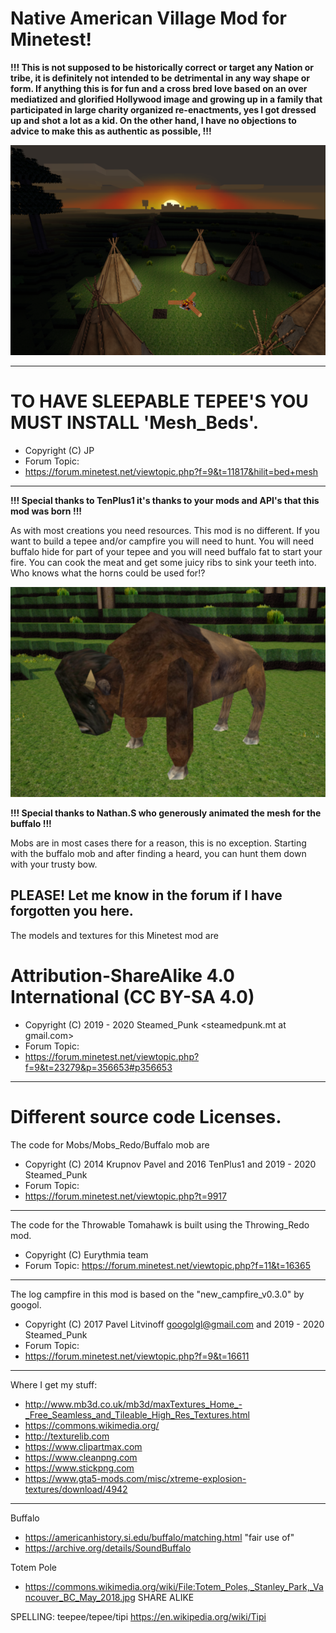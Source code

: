 # Native American Village Mod for Minetest!

**!!! This is not supposed to be historically correct or target any Nation or tribe, it is definitely not intended to be detrimental in any way shape or form. If anything this is for fun and a cross bred love based on an over mediatized and glorified Hollywood image and growing up in a family that participated in large charity organized re-enactments, yes I got dressed up and shot a lot as a kid. On the other hand, I have no objections to advice to make this as authentic as possible,  !!!**

![Image description](https://github.com/Steamed-Punk/Native-American-Village/blob/master/screenshot.png)

---------------------------------------------------------------------------
# TO HAVE SLEEPABLE TEPEE'S YOU MUST INSTALL 'Mesh_Beds'.
- Copyright (C) JP
- Forum Topic:
- <https://forum.minetest.net/viewtopic.php?f=9&t=11817&hilit=bed+mesh>

---------------------------------------------------------------------------

**!!! Special thanks to TenPlus1 it's thanks to your mods and API's that this mod was born !!!**

As with most creations you need resources. This mod is no different. If you want to build a tepee and/or campfire you will need to hunt.
You will need buffalo hide for part of your tepee and you will need buffalo fat to start your fire. You can cook the meat and get some juicy ribs to sink your teeth into. Who knows what the horns could be used for!?

![Image description](https://github.com/Steamed-Punk/Native-American-Village/blob/master/screenshot01.png)

**!!! Special thanks to Nathan.S who generously animated the mesh for the buffalo  !!!**

Mobs are in most cases there for a reason, this is no exception. Starting with the buffalo mob and after finding a heard, you can hunt them down with your trusty bow.


PLEASE! Let me know in the forum if I have forgotten you here.
---------------------------------------------------------------------------

The models and textures for this Minetest mod are
# Attribution-ShareAlike 4.0 International (CC BY-SA 4.0)
- Copyright (C) 2019 - 2020 Steamed_Punk <steamedpunk.mt at gmail.com>
- Forum Topic:
- <https://forum.minetest.net/viewtopic.php?f=9&t=23279&p=356653#p356653>

---------------------------------------------------------------------------
# Different source code Licenses.

The code for Mobs/Mobs_Redo/Buffalo mob are
- Copyright (C) 2014 Krupnov Pavel and 2016 TenPlus1 and 2019 - 2020 Steamed_Punk
- Forum Topic:
- <https://forum.minetest.net/viewtopic.php?t=9917>

---------------------------------------------------------------------------

The code for the Throwable Tomahawk is built using the Throwing_Redo mod.
- Copyright (C) Eurythmia team
- Forum Topic:
https://forum.minetest.net/viewtopic.php?f=11&t=16365

---------------------------------------------------------------------------

The log campfire in this mod is based on the "new_campfire_v0.3.0" by googol.
- Copyright (C) 2017 Pavel Litvinoff <googolgl@gmail.com> and 2019 - 2020 Steamed_Punk
- Forum Topic:
- <https://forum.minetest.net/viewtopic.php?f=9&t=16611>

---------------------------------------------------------------------------

Where I get my stuff:

- http://www.mb3d.co.uk/mb3d/maxTextures_Home_-_Free_Seamless_and_Tileable_High_Res_Textures.html
- https://commons.wikimedia.org/
- http://texturelib.com
- https://www.clipartmax.com
- https://www.cleanpng.com
- https://www.stickpng.com
- https://www.gta5-mods.com/misc/xtreme-explosion-textures/download/4942

---------------------------------------------------------------------------
Buffalo
- https://americanhistory.si.edu/buffalo/matching.html    "fair use of"
- https://archive.org/details/SoundBuffalo

Totem Pole
- https://commons.wikimedia.org/wiki/File:Totem_Poles,_Stanley_Park,_Vancouver_BC_May_2018.jpg   SHARE ALIKE

SPELLING: teepee/tepee/tipi https://en.wikipedia.org/wiki/Tipi
